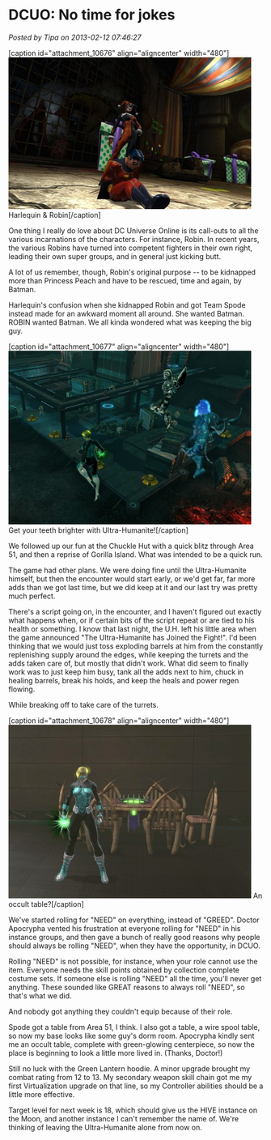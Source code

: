 # DCUO: No time for jokes

*Posted by Tipa on 2013-02-12 07:46:27*

[caption id="attachment\_10676" align="aligncenter" width="480"][![Harlequin & Robin](../uploads/2013/02/MPYR0167_AUDIO-PC-10-22.37.390-480x300.jpg)](../uploads/2013/02/MPYR0167_AUDIO-PC-10-22.37.390.jpg) Harlequin & Robin[/caption]

One thing I really do love about DC Universe Online is its call-outs to all the various incarnations of the characters. For instance, Robin. In recent years, the various Robins have turned into competent fighters in their own right, leading their own super groups, and in general just kicking butt.

A lot of us remember, though, Robin's original purpose -- to be kidnapped more than Princess Peach and have to be rescued, time and again, by Batman.

Harlequin's confusion when she kidnapped Robin and got Team Spode instead made for an awkward moment all around. She wanted Batman. ROBIN wanted Batman. We all kinda wondered what was keeping the big guy.

[caption id="attachment\_10677" align="aligncenter" width="480"][![Get your teeth brighter with Ultra-Humanite!](../uploads/2013/02/MADV103_DESIGNERDATA-PC-10-23.41.390-480x343.jpg)](../uploads/2013/02/MADV103_DESIGNERDATA-PC-10-23.41.390.jpg) Get your teeth brighter with Ultra-Humanite![/caption]

We followed up our fun at the Chuckle Hut with a quick blitz through Area 51, and then a reprise of Gorilla Island. What was intended to be a quick run.

The game had other plans. We were doing fine until the Ultra-Humanite himself, but then the encounter would start early, or we'd get far, far more adds than we got last time, but we did keep at it and our last try was pretty much perfect.

There's a script going on, in the encounter, and I haven't figured out exactly what happens when, or if certain bits of the script repeat or are tied to his health or something. I know that last night, the U.H. left his little area when the game announced "The Ultra-Humanite has Joined the Fight!". I'd been thinking that we would just toss exploding barrels at him from the constantly replenishing supply around the edges, while keeping the turrets and the adds taken care of, but mostly that didn't work. What did seem to finally work was to just keep him busy, tank all the adds next to him, chuck in healing barrels, break his holds, and keep the heals and power regen flowing.

While breaking off to take care of the turrets.

[caption id="attachment\_10678" align="aligncenter" width="480"][![An occult table?](../uploads/2013/02/LAIR_FLOORPLAN_01_MATINEE-PC-11-22.01.080-480x343.jpg)](../uploads/2013/02/LAIR_FLOORPLAN_01_MATINEE-PC-11-22.01.080.jpg) An occult table?[/caption]

We've started rolling for "NEED" on everything, instead of "GREED". Doctor Apocrypha vented his frustration at everyone rolling for "NEED" in his instance groups, and then gave a bunch of really good reasons why people should always be rolling "NEED", when they have the opportunity, in DCUO.

Rolling "NEED" is not possible, for instance, when your role cannot use the item. Everyone needs the skill points obtained by collection complete costume sets. If someone else is rolling "NEED" all the time, you'll never get anything. These sounded like GREAT reasons to always roll "NEED", so that's what we did.

And nobody got anything they couldn't equip because of their role.

Spode got a table from Area 51, I think. I also got a table, a wire spool table, so now my base looks like some guy's dorm room. Apocrypha kindly sent me an occult table, complete with green-glowing centerpiece, so now the place is beginning to look a little more lived in. (Thanks, Doctor!)

Still no luck with the Green Lantern hoodie. A minor upgrade brought my combat rating from 12 to 13. My secondary weapon skill chain got me my first Virtualization upgrade on that line, so my Controller abilities should be a little more effective.

Target level for next week is 18, which should give us the HIVE instance on the Moon, and another instance I can't remember the name of. We're thinking of leaving the Ultra-Humanite alone from now on.

